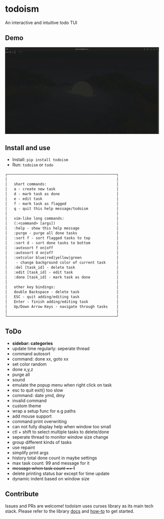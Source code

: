 # todoism

An interactive and intuitive todo TUI

## Demo

![UI](./assets/demo.gif)


## Install and use

- Install: `pip install todoism`
- Run: `todoism` or `todo`

```
┌──────────────────────────────────────────────────┐
│                                                  │
│   short commands:                                │
│   a - create new task                            │
│   d - mark task as done                          │
│   e - edit task                                  │
│   f - mark task as flagged                       │
│   q - quit this help message/todoism             │
│                                                  │
│   vim-like long commands:                        │            
│   (:<command> [args])                            │
│   :help - show this help message                 │
│   :purge - purge all done tasks                  │
│   :sort f - sort flagged tasks to top            │
│   :sort d - sort done tasks to bottom            │
│   :autosort f on|off                             │
│   :autosort d on|off                             │
│   :setcolor blue|red|yellow|green                │
│    - change background color of current task     │
│   :del [task_id] - delete task                   │
│   :edit [task_id] - edit task                    │
│   :done [task_id] - mark task as done            │
│                                                  │
│   other key bindings:                            │
│   double Backspace - delete task                 │
│   ESC - quit adding/editing task                 │
│   Enter - finish adding/editing task             │
│   Up/Down Arrow Keys - navigate through tasks    │
│                                                  │
└──────────────────────────────────────────────────┘
```

## ToDo

- **sidebar: categories**
- update time regularly: seperate thread
- command autosort
- command: done xx, goto xx
- set color random
- done x,y,z
- purge all
- sound
- emulate the popup menu when right click on task 
- esc to quit exit() too slow
- command: date ymd, dmy
- invalid command
- custom theme
- wrap a setup func for e.g paths
- add mouse support
- command print overwriting
- can not fully display help when window too small
- ctl + shift to select multiple tasks to delete/done
- seperate thread to monitor window size change
- group different kinds of tasks
- use repaint
- simplify print args
- history total done count in maybe settings
- max task count: 99 and message for it
- ~~message when task count == 1~~
- delete printing status bar except for time update
- dynamic indent based on window size

## Contribute
Issues and PRs are welcome! todoism uses curses library as its main tech stack. Please refer to the library [docs](https://docs.python.org/3/library/curses.html#module-curses) and [how-to](https://docs.python.org/3/howto/curses.html) to get started.
